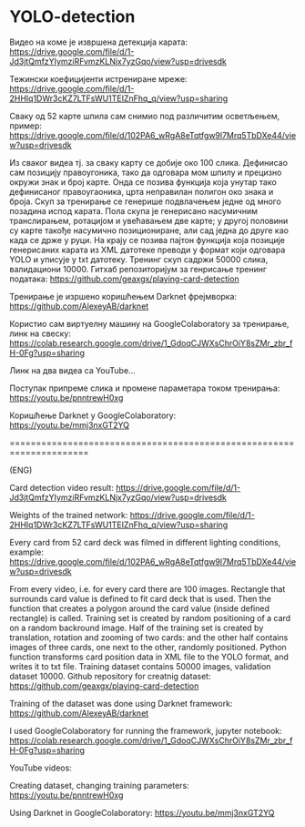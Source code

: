 # YOLO-detection

Видео на коме је извршена детекција карата:
https://drive.google.com/file/d/1-Jd3jtQmfzYIymziRFvmzKLNjx7yzGqo/view?usp=drivesdk

Тежински коефицијенти истрениране мреже:
https://drive.google.com/file/d/1-2HHIq1DWr3cKZ7LTFsWU1TEIZnFhq_q/view?usp=sharing

Сваку од 52 карте шпила сам снимио под различитим осветљењем, пример:
https://drive.google.com/file/d/102PA6_wRgA8eTqtfgw9l7Mrq5TbDXe44/view?usp=drivesdk

Из сваког видеа тј. за сваку карту се добије око 100 слика.
Дефинисао сам позицију правоугоника, тако да одговара мом шпилу и прецизно окружи знак и број карте.
Онда се позива функција која унутар тако дефинисаног правоугаоника, црта неправилан полигон око знака и броја.
Скуп за тренирање се генерише подвлачењем једне од много позадина испод карата.
Пола скупа је генерисано насумичним транслирањем, ротацијом и увећавањем две карте; у другој половини су карте такође насумично позициониране, али сад једна до друге као када се држе у руци.
На крају се позива пајтон функција која позиције генерисаних карата из XML датотеке преводи у формат који одговара YOLO и уписује у txt датотеку.
Тренинг скуп садржи 50000 слика, валидациони 10000.
Гитхаб репозиторијум за генрисање тренинг података:
https://github.com/geaxgx/playing-card-detection

Тренирање је изршено коришћењем Darknet фрејмворка:
https://github.com/AlexeyAB/darknet

Користио сам виртуелну машину на GoogleColaboratory за тренирање, линк на свеску:
https://colab.research.google.com/drive/1_GdoqCJWXsChrOiY8sZMr_zbr_fH-0Fg?usp=sharing

Линк на два видеа са YouTube...

Поступак припреме слика и промене параметара током тренирања:
https://youtu.be/pnntrewH0xg

Коришћење Darknet у GoogleColaboratory:
https://youtu.be/mmj3nxGT2YQ


=====================================================================

(ENG)

Card detection video result:
https://drive.google.com/file/d/1-Jd3jtQmfzYIymziRFvmzKLNjx7yzGqo/view?usp=drivesdk

Weights of the trained network:
https://drive.google.com/file/d/1-2HHIq1DWr3cKZ7LTFsWU1TEIZnFhq_q/view?usp=sharing

Every card from 52 card deck was filmed in different lighting conditions, example:
https://drive.google.com/file/d/102PA6_wRgA8eTqtfgw9l7Mrq5TbDXe44/view?usp=drivesdk

From every video, i.e. for every card there are 100 images.
Rectangle that surrounds card value is defined to fit card deck that is used.
Then the function that creates a polygon around the card value (inside defined rectangle) is called.
Training set is created by random positioning of a card on a random backround image.
Half of the training set is created by translation, rotation and zooming of two cards: and the other half contains images of three cards, one next to the other, randomly positioned.
Python function transforms card position data in XML file to the YOLO format, and writes it to txt file.
Training dataset contains 50000 images, validation dataset 10000.
Github repository for creatnig dataset:
https://github.com/geaxgx/playing-card-detection

Training of the dataset was done using Darknet framework:
https://github.com/AlexeyAB/darknet

I used GoogleColaboratory for running the framework, jupyter notebook:
https://colab.research.google.com/drive/1_GdoqCJWXsChrOiY8sZMr_zbr_fH-0Fg?usp=sharing

YouTube videos:

Creating dataset, changing training parameters:
https://youtu.be/pnntrewH0xg

Using Darknet in GoogleColaboratory:
https://youtu.be/mmj3nxGT2YQ
